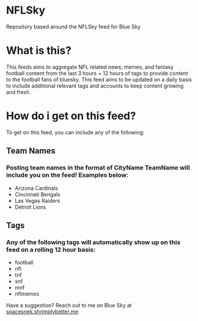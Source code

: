 # NFLSky
Repository based around the NFLSky feed for Blue Sky

# What is this?
This feeds aims to aggregate NFL related news, memes, and fantasy football content from the last 3 hours + 12 hours of tags to provide content to the football fans of bluesky. This feed aims to be updated on a daily basis to include additional relevant tags and accounts to keep content growing and fresh. 

# How do i get on this feed? 
To get on this feed, you can include any of the following: 
## Team Names
### Posting team names in the format of CityName TeamName will include you on the feed! Examples below: 
- Arizona Cardinals
- Cincinnati Bengals
- Las Vegas Raiders
- Detroit Lions

## Tags 
### Any of the following tags will automatically show up on this feed on a rolling 12 hour basis:
- football
- nfl
- tnf
- snf
- mnf
- nflmemes


Have a suggestion? Reach out to me on Blue Sky at [spacesnek.shrimplybetter.me](https://bsky.app/profile/spacesnek.shrimplybetter.me)
